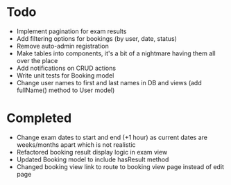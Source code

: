 # Todo
- Implement pagination for exam results
- Add filtering options for bookings (by user, date, status)
- Remove auto-admin registration
- Make tables into components, it's a bit of a nightmare having them all over the place
- Add notifications on CRUD actions
- Write unit tests for Booking model
- Change user names to first and last names in DB and views (add fullName() method to User model)


# Completed
- Change exam dates to start and end (+1 hour) as current dates are weeks/months apart which is not realistic
- Refactored booking result display logic in exam view
- Updated Booking model to include hasResult method
- Changed booking view link to route to booking view page instead of edit page